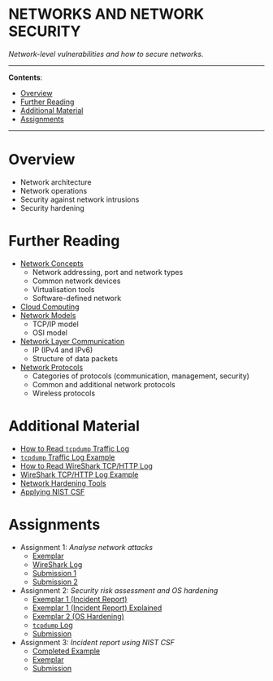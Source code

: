 <h1>NETWORKS AND NETWORK SECURITY</h1>

_Network-level vulnerabilities and how to secure networks._

---

**Contents**:

- [Overview](#overview)
- [Further Reading](#further-reading)
- [Additional Material](#additional-material)
- [Assignments](#assignments)

---

# Overview
- Network architecture
- Network operations
- Security against network intrusions
- Security hardening

# Further Reading
- [Network Concepts](./network-concepts.md)
    - Network addressing, port and network types
    - Common network devices
    - Virtualisation tools
    - Software-defined network
- [Cloud Computing](./cloud-computing.md)
- [Network Models](./network-models.md)
    - TCP/IP model
    - OSI model
- [Network Layer Communication](./network-layer-communication.md)
    - IP (IPv4 and IPv6)
    - Structure of data packets
- [Network Protocols](./network-protocols.md)
    - Categories of protocols (communication, management, security)
    - Common and additional network protocols
    - Wireless protocols

# Additional Material
- [How to Read `tcpdump` Traffic Log](./how-to-read-the-tcpdump-traffic-log.pdf)
- [`tcpdump` Traffic Log Example](./assignment2-tcpdump.log)
- [How to Read WireShark TCP/HTTP Log](./how-to-read-wireshark-tcp-http-log.pdf)
- [WireShark TCP/HTTP Log Example](./assignment1-wireshark-log.csv)
- [Network Hardening Tools](./network-hardening-tools.csv)
- [Applying NIST CSF](./applying-nist-csf.pdf)

# Assignments
- Assignment 1: _Analyse network attacks_
    - [Exemplar](./assignment1-cybersecurity-incident-report-exemplar.pdf)
    - [WireShark Log](./assignment1-wireshark-log.csv)
    - [Submission 1](./assignment1-cybersecurity-incident-report.docx)
    - [Submission 2](./assignment1-cybersecurity-incident-report-network-traffic-analysis.docx)
- Assignment 2: _Security risk assessment and OS hardening_
    - [Exemplar 1 (Incident Report)](./assignment2-cybersecurity-incident-report-exemplar.pdf)
    - [Exemplar 1 (Incident Report) Explained](./assignment2-cybersecurity-incident-report-exemplar-explained.pdf)
    - [Exemplar 2 (OS Hardening)](./assignment2-security-risk-assessment-report-exemplar.pdf)
    - [`tcpdump` Log](./assignment2-tcpdump.log)
    - [Submission](./assignment2-cybersecurity-incident-report.docx)
- Assignment 3: _Incident report using NIST CSF_
    - [Completed Example](./assignment3-completed-example-of-incident-report-analysis.pdf)
    - [Exemplar](./assignment3-incident-report-analysis-exemplar.pdf)
    - [Submission](./assignment3-incident-report-analysis.docx)